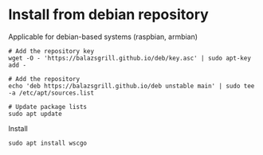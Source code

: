 # Install from debian repository

Applicable for debian-based systems (raspbian, armbian)

```
# Add the repository key
wget -O - 'https://balazsgrill.github.io/deb/key.asc' | sudo apt-key add -

# Add the repository
echo 'deb https://balazsgrill.github.io/deb unstable main' | sudo tee -a /etc/apt/sources.list

# Update package lists
sudo apt update
```

Install
```
sudo apt install wscgo
```
